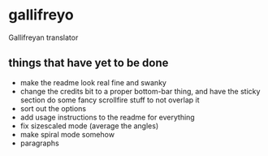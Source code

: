 # gallifreyo
Gallifreyan translator

## things that have yet to be done
* make the readme look real fine and swanky
* change the credits bit to a proper bottom-bar thing, and have the sticky section do some fancy scrollfire stuff to not overlap it
* sort out the options
* add usage instructions to the readme for everything
* fix sizescaled mode (average the angles)
* make spiral mode somehow
* paragraphs